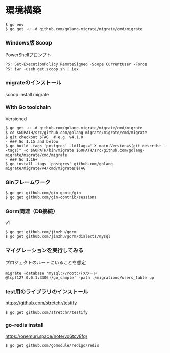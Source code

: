 # 環境構築
````
$ go env  
$ go get -u -d github.com/golang-migrate/migrate/cmd/migrate
````

### Windows版 Scoop
PowerShellプロンプト  
````
PS: Set-ExecutionPolicy RemoteSigned -Scope CurrentUser -Force  
PS: iwr -useb get.scoop.sh | iex  
````

### migrateのインストール
scoop install migrate

### With Go toolchain
Versioned  
````
$ go get -u -d github.com/golang-migrate/migrate/cmd/migrate  
$ cd $GOPATH/src/github.com/golang-migrate/migrate/cmd/migrate  
$ git checkout $TAG  # e.g. v4.1.0  
- ### Go 1.15 and below  
$ go build -tags 'postgres' -ldflags="-X main.Version=$(git describe --tags)" -o $GOPATH/bin/migrate $GOPATH/src/github.com/golang-migrate/migrate/cmd/migrate  
- ### Go 1.16+  
$ go install -tags 'postgres' github.com/golang-migrate/migrate/v4/cmd/migrate@$TAG  
````

### Ginフレームワーク
````
$ go get github.com/gin-gonic/gin  
$ go get github.com/gin-contrib/sessions  
````

### Gorm関連（DB接続）
v1
````
$ go get github.com/jinzhu/gorm
$ go get github.com/jinzhu/gorm/dialects/mysql
````

### マイグレーションを実行してみる
プロジェクトのルートにいることを想定
````
migrate -database 'mysql://root:パスワード@tcp(127.0.0.1:3306)/go_sample' -path ./migrations/users_table up
````

### test用のライブラリのインストール
https://github.com/stretchr/testify
````
$ go get github.com/stretchr/testify
````
### go-redis install
https://onemuri.space/note/vo6tcv8fq/  
````
$ go get github.com/gomodule/redigo/redis
````